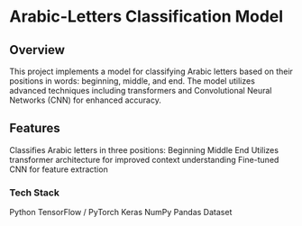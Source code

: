 # Arabic-Letters Classification Model
## Overview
This project implements a model for classifying Arabic letters based on their positions in words: beginning, middle, and end. The model utilizes advanced techniques including transformers and Convolutional Neural Networks (CNN) for enhanced accuracy.

## Features
Classifies Arabic letters in three positions:
Beginning
Middle
End
Utilizes transformer architecture for improved context understanding
Fine-tuned CNN for feature extraction
### Tech Stack
Python
TensorFlow / PyTorch
Keras
NumPy
Pandas
Dataset
